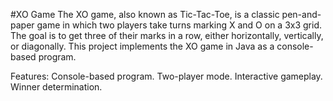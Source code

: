 #XO Game
The XO game, also known as Tic-Tac-Toe, is a classic pen-and-paper game in which two players take turns marking X and O on a 3x3 grid. The goal is to get three of their marks in a row, either horizontally, vertically, or diagonally. This project implements the XO game in Java as a console-based program.

Features:
Console-based program.
Two-player mode.
Interactive gameplay.
Winner determination.

